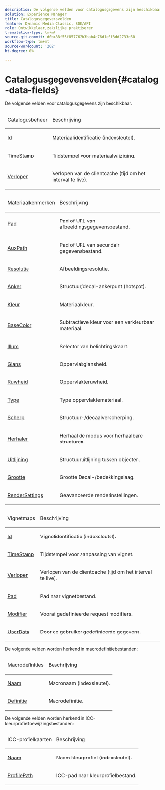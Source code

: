 ```yaml
---
description: De volgende velden voor catalogusgegevens zijn beschikbaar.
solution: Experience Manager
title: Catalogusgegevensvelden
feature: Dynamic Media Classic, SDK/API
role: Ontwikkelaar,zakelijke praktiserer
translation-type: tm+mt
source-git-commit: d0bc88f55f857762b3bab4c76d1e3f3dd2733d60
workflow-type: tm+mt
source-wordcount: '202'
ht-degree: 0%

---
```



# Catalogusgegevensvelden{#catalog-data-fields}

De volgende velden voor catalogusgegevens zijn beschikbaar.

<table id="simpletable_C2D795844F624470871959842AF50BF3"> 
 <thead class="sthead"> 
  <td class="stentry"> <p>Catalogusbeheer </p></td> 
  <td class="stentry"> <p>Beschrijving </p></td> 
 </thead> 
 <tr class="strow"> 
  <td class="stentry"> <p><a href="../../../../../ir-api/material-cat/image-rendering-api-ref/c-ir-material-catalog/c-ir-material-data-reference/r-ir-id.md#reference-cba2a53a952e403fb57a4e8569f9cf85" type="reference" format="dita" scope="local"> Id</a> </p></td> 
  <td class="stentry"> <p>Materiaalidentificatie (indexsleutel). </p></td> 
 </tr> 
 <tr class="strow"> 
  <td class="stentry"> <p><a href="../../../../../ir-api/material-cat/image-rendering-api-ref/c-ir-material-catalog/c-ir-material-data-reference/r-ir-timestamp-dataref.md#reference-6daf7973dc4f4b4e9e8165756db7c319" type="reference" format="dita" scope="local"> TimeStamp</a> </p></td> 
  <td class="stentry"> <p>Tijdstempel voor materiaalwijziging. </p></td> 
 </tr> 
 <tr class="strow"> 
  <td class="stentry"> <p><a href="../../../../../ir-api/material-cat/image-rendering-api-ref/c-ir-material-catalog/c-ir-material-data-reference/r-ir-expiration-dataref.md#reference-5e93943abff54c93bf85aae3b911a3ce" type="reference" format="dita" scope="local"> Verlopen</a> </p></td> 
  <td class="stentry"> <p>Verlopen van de clientcache (tijd om het interval te live). </p></td> 
 </tr> 
</table>

<table id="simpletable_58980295E92848B7BE471855D629F756"> 
 <thead class="sthead"> 
  <td class="stentry"> <p>Materiaalkenmerken </p></td> 
  <td class="stentry"> <p>Beschrijving </p></td> 
 </thead> 
 <tr class="strow"> 
  <td class="stentry"> <p><a href="../../../../../ir-api/material-cat/image-rendering-api-ref/c-ir-material-catalog/c-ir-material-data-reference/r-ir-path.md#reference-59ebb624250a4965ad1737578a2ab590" type="reference" format="dita" scope="local"> Pad  </a> </p></td> 
  <td class="stentry"> <p>Pad of URL van afbeeldingsgegevensbestand. </p></td> 
 </tr> 
 <tr class="strow"> 
  <td class="stentry"> <p><a href="../../../../../ir-api/material-cat/image-rendering-api-ref/c-ir-material-catalog/c-ir-material-data-reference/r-ir-auxpath.md#reference-943ad5ee3c3b4b06bbcbb005db0dc969" type="reference" format="dita" scope="local"> AuxPath  </a> </p></td> 
  <td class="stentry"> <p>Pad of URL van secundair gegevensbestand. </p></td> 
 </tr> 
 <tr class="strow"> 
  <td class="stentry"> <p><a href="../../../../../ir-api/material-cat/image-rendering-api-ref/c-ir-material-catalog/c-ir-material-data-reference/r-ir-resolution-dataref.md#reference-6a2d64c2d72b438fade58a3391569da7" type="reference" format="dita" scope="local"> Resolutie  </a> </p></td> 
  <td class="stentry"> <p>Afbeeldingsresolutie. </p></td> 
 </tr> 
 <tr class="strow"> 
  <td class="stentry"> <p><a href="../../../../../ir-api/material-cat/image-rendering-api-ref/c-ir-material-catalog/c-ir-material-data-reference/r-ir-cat-anchor.md#reference-d9b1d49db1fc440686f64b84453297ab" type="reference" format="dita" scope="local"> Anker  </a> </p></td> 
  <td class="stentry"> <p>Structuur/decal-ankerpunt (hotspot). </p></td> 
 </tr> 
 <tr class="strow"> 
  <td class="stentry"> <p><a href="../../../../../ir-api/material-cat/image-rendering-api-ref/c-ir-material-catalog/c-ir-material-data-reference/r-ir-cat-color.md#reference-7639487fe0ac48beb9e8afa4dc845552" type="reference" format="dita" scope="local"> Kleur  </a> </p></td> 
  <td class="stentry"> <p>Materiaalkleur. </p></td> 
 </tr> 
 <tr class="strow"> 
  <td class="stentry"> <p><a href="../../../../../ir-api/material-cat/image-rendering-api-ref/c-ir-material-catalog/c-ir-material-data-reference/r-ir-basecolor.md#reference-5f02371b1d8e444ab12d2614d9792de8" type="reference" format="dita" scope="local"> BaseColor  </a> </p></td> 
  <td class="stentry"> <p>Subtractieve kleur voor een verkleurbaar materiaal. </p></td> 
 </tr> 
 <tr class="strow"> 
  <td class="stentry"> <p><a href="../../../../../ir-api/material-cat/image-rendering-api-ref/c-ir-material-catalog/c-ir-material-data-reference/r-ir-cat-illum.md#reference-faeb85b387544d04b8aa4ccc3ab12e0f" type="reference" format="dita" scope="local"> Illum  </a> </p></td> 
  <td class="stentry"> <p>Selector van belichtingskaart. </p></td> 
 </tr> 
 <tr class="strow"> 
  <td class="stentry"> <p><a href="../../../../../ir-api/material-cat/image-rendering-api-ref/c-ir-material-catalog/c-ir-material-data-reference/r-ir-cat-gloss.md#reference-5277f62a67e2408ab94699aa712f1eeb" type="reference" format="dita" scope="local"> Glans</a> </p></td> 
  <td class="stentry"> <p>Oppervlakglansheid. </p></td> 
 </tr> 
 <tr class="strow"> 
  <td class="stentry"> <p><a href="../../../../../ir-api/material-cat/image-rendering-api-ref/c-ir-material-catalog/c-ir-material-data-reference/r-ir-roughness.md#reference-79f748ac642745e3b81795a99f61fa99" type="reference" format="dita" scope="local"> Ruwheid  </a> </p></td> 
  <td class="stentry"> <p>Oppervlakteruwheid. </p></td> 
 </tr> 
 <tr class="strow"> 
  <td class="stentry"> <p><a href="../../../../../ir-api/material-cat/image-rendering-api-ref/c-ir-material-catalog/c-ir-material-data-reference/r-ir-cat-type.md#reference-9bea147dda9f4e74bc0ec79dcc0d9161" type="reference" format="dita" scope="local"> Type</a> </p></td> 
  <td class="stentry"> <p>Type oppervlaktemateriaal. </p></td> 
 </tr> 
 <tr class="strow"> 
  <td class="stentry"> <p><a href="../../../../../ir-api/material-cat/image-rendering-api-ref/c-ir-material-catalog/c-ir-material-data-reference/r-ir-sharp-dataref.md#reference-f79a14bd52474dfd8495115d398a30d0" type="reference" format="dita" scope="local"> Scherp</a> </p></td> 
  <td class="stentry"> <p>Structuur-/decaalverscherping. </p></td> 
 </tr> 
 <tr class="strow"> 
  <td class="stentry"> <p><a href="../../../../../ir-api/material-cat/image-rendering-api-ref/c-ir-material-catalog/c-ir-material-data-reference/r-ir-cat-repeat.md#reference-20e149211e1f4e8285db5ecb83c1902e" type="reference" format="dita" scope="local"> Herhalen</a> </p></td> 
  <td class="stentry"> <p>Herhaal de modus voor herhaalbare structuren. </p></td> 
 </tr> 
 <tr class="strow"> 
  <td class="stentry"> <p><a href="../../../../../ir-api/material-cat/image-rendering-api-ref/c-ir-material-catalog/c-ir-material-data-reference/r-ir-alignment.md#reference-e52152e8dc244d0aa13b40c615d0f399" type="reference" format="dita" scope="local"> Uitlijning</a> </p></td> 
  <td class="stentry"> <p>Structuuruitlijning tussen objecten. </p></td> 
 </tr> 
 <tr class="strow"> 
  <td class="stentry"> <p><a href="../../../../../ir-api/material-cat/image-rendering-api-ref/c-ir-material-catalog/c-ir-material-data-reference/r-ir-cat-size.md#reference-a698b0d2652f4ea8a2b006fbf59cf4f1" type="reference" format="dita" scope="local"> Grootte</a> </p></td> 
  <td class="stentry"> <p>Grootte Decal-/bedekkingslaag. </p></td> 
 </tr> 
 <tr class="strow"> 
  <td class="stentry"> <p><a href="../../../../../ir-api/material-cat/image-rendering-api-ref/c-ir-material-catalog/c-ir-material-data-reference/r-ir-rendersettings-dataref.md#reference-9ce753ae4096455eadcc12ac064de711" type="reference" format="dita" scope="local"> RenderSettings  </a> </p></td> 
  <td class="stentry"> <p>Geavanceerde renderinstellingen. </p></td> 
 </tr> 
</table>

<table id="simpletable_BD278D96C3324004ABBBACEDF85F8D50"> 
 <thead class="sthead"> 
  <td class="stentry"> Vignetmaps</td> 
  <td class="stentry"> <p>Beschrijving </p></td> 
 </thead> 
 <tr class="strow"> 
  <td class="stentry"> <p><a href="../../../../../ir-api/material-cat/image-rendering-api-ref/c-ir-material-catalog/c-ir-vignette-map-reference/r-ir-id-vignette.md#reference-2a7ba758924b4757b3234942304db7fd" type="reference" format="dita" scope="local"> Id</a> </p></td> 
  <td class="stentry"> <p>Vignetidentificatie (indexsleutel). </p></td> 
 </tr> 
 <tr class="strow"> 
  <td class="stentry"> <p><a href="../../../../../ir-api/material-cat/image-rendering-api-ref/c-ir-material-catalog/c-ir-vignette-map-reference/r-ir-timestamp-vignette.md#reference-d57cdd40a6a645d199dbb1d56cc85bc1" type="reference" format="dita" scope="local"> TimeStamp</a> </p> </td> 
  <td class="stentry"> <p>Tijdstempel voor aanpassing van vignet. </p></td> 
 </tr> 
 <tr class="strow"> 
  <td class="stentry"> <p><a href="../../../../../ir-api/material-cat/image-rendering-api-ref/c-ir-material-catalog/c-ir-vignette-map-reference/r-ir-expiration-vignette.md#reference-df80829da93e4c0ab3f97a1792d9c74c" type="reference" format="dita" scope="local"> Verlopen</a> </p></td> 
  <td class="stentry"> <p>Verlopen van de clientcache (tijd om het interval te live). </p></td> 
 </tr> 
 <tr class="strow"> 
  <td class="stentry"> <p><a href="../../../../../ir-api/material-cat/image-rendering-api-ref/c-ir-material-catalog/c-ir-vignette-map-reference/r-ir-path-vignette.md#reference-aa1c007b63a04351b89881933deaf59c" type="reference" format="dita" scope="local"> Pad</a> </p></td> 
  <td class="stentry"> <p>Pad naar vignetbestand. </p></td> 
 </tr> 
 <tr class="strow"> 
  <td class="stentry"> <p><a href="../../../../../ir-api/material-cat/image-rendering-api-ref/c-ir-material-catalog/c-ir-vignette-map-reference/r-ir-modifier.md#reference-cafa1623d65644be8cf3bda6a75ccbc4" type="reference" format="dita" scope="local"> Modifier</a> </p></td> 
  <td class="stentry"> <p>Vooraf gedefinieerde request modifiers. </p></td> 
 </tr> 
 <tr class="strow"> 
  <td class="stentry"> <p><a href="../../../../../ir-api/material-cat/image-rendering-api-ref/c-ir-material-catalog/c-ir-vignette-map-reference/r-ir-userdata.md#reference-5bb5d49aee9c408992e41a5ad17d6e85" type="reference" format="dita" scope="local"> UserData</a> </p></td> 
  <td class="stentry"> <p>Door de gebruiker gedefinieerde gegevens. </p></td> 
 </tr> 
</table>

De volgende velden worden herkend in macrodefinitiebestanden:

<table id="simpletable_B722319F81FB4DDA9AC16B27448B8F04"> 
 <thead class="sthead"> 
  <td class="stentry"> Macrodefinities</td> 
  <td class="stentry"> <p>Beschrijving </p></td> 
 </thead> 
 <tr class="strow"> 
  <td class="stentry"> <p><a href="../../../../../ir-api/material-cat/image-rendering-api-ref/c-ir-material-catalog/c-ir-macro-definition-reference/r-ir-name.md#reference-63b663d2052545ffab030a23e7060b1e" type="reference" format="dita" scope="local"> Naam</a> </p></td> 
  <td class="stentry"> <p>Macronaam (indexsleutel). </p></td> 
 </tr> 
 <tr class="strow"> 
  <td class="stentry"> <p><a href="../../../../../ir-api/material-cat/image-rendering-api-ref/c-ir-material-catalog/c-ir-macro-definition-reference/r-ir-definition.md#reference-8f5a6e146b3b4e598dca1f370acf3bfb" type="reference" format="dita" scope="local"> Definitie</a> </p></td> 
  <td class="stentry"> <p>Macrodefinitie. </p></td> 
 </tr> 
</table>

De volgende velden worden herkend in ICC-kleurprofieltoewijzingsbestanden:

<table id="simpletable_54ED156EDA394412B5C4C49AA3A32828"> 
 <thead class="sthead"> 
  <td class="stentry"> ICC-profielkaarten</td> 
  <td class="stentry"> <p>Beschrijving </p></td> 
 </thead> 
 <tr class="strow"> 
  <td class="stentry"> <p><a href="../../../../../ir-api/material-cat/image-rendering-api-ref/c-ir-material-catalog/c-ir-icc-profile-map-reference/r-ir-name-icc.md#reference-7a293ede360e433782575f8f6a562ac2" type="reference" format="dita" scope="local"> Naam</a> </p></td> 
  <td class="stentry"> <p>Naam kleurprofiel (indexsleutel). </p></td> 
 </tr> 
 <tr class="strow"> 
  <td class="stentry"> <p><a href="../../../../../ir-api/material-cat/image-rendering-api-ref/c-ir-material-catalog/c-ir-icc-profile-map-reference/r-ir-profilepath.md#reference-06f756dd364945ee9b50fd94db46e5be" type="reference" format="dita" scope="local"> ProfilePath</a> </p></td> 
  <td class="stentry"> <p>ICC-pad naar kleurprofielbestand. </p></td> 
 </tr> 
</table>

